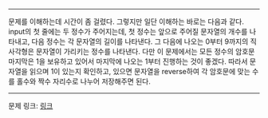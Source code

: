 ***

문제를 이해하는데 시간이 좀 걸렸다. 그렇지만 일단 이해하는 바로는 다음과 같다.
input의 첫 줄에는 두 정수가 주어지는데, 첫 정수는 앞으로 주어질 문자열의 개수를 나타내고, 다음 정수는 각 문자열의 길이를 나타낸다. 그 다음에 나오는 0부터 9까지의 직사각형은 문자열이 가리키는 정수를 나타낸다. 다만 이 문제에서는 모든 정수의 암호문 마지막은 1을 보유하고 있어서 마지막에 나오는 1부터 진행하는 것이 좋겠다. 따라서 문자열을 읽으며 1이 있는지 확인하고, 있으면 문자열을 reverse하여 각 암호문에 맞는 수를 홀수와 짝수 자리수로 나누어 저장해주면 된다.

***
문제 링크: [링크](https://swexpertacademy.com/main/code/problem/problemDetail.do?problemLevel=3&contestProbId=AV15FZuqAL4CFAYD&categoryId=AV15FZuqAL4CFAYD&categoryType=CODE&problemTitle=&orderBy=PASS_RATE&selectCodeLang=ALL&select-1=3&pageSize=10&pageIndex=4)
